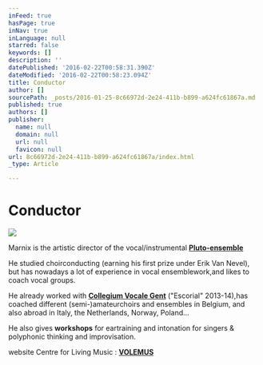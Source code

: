 ```yaml
---
inFeed: true
hasPage: true
inNav: true
inLanguage: null
starred: false
keywords: []
description: ''
datePublished: '2016-02-22T00:58:31.390Z'
dateModified: '2016-02-22T00:58:23.094Z'
title: Conductor
author: []
sourcePath: _posts/2016-01-25-8c66972d-2e24-411b-b899-a624fc61867a.md
published: true
authors: []
publisher:
  name: null
  domain: null
  url: null
  favicon: null
url: 8c66972d-2e24-411b-b899-a624fc61867a/index.html
_type: Article

---
```

# Conductor
![](https://s3-us-west-2.amazonaws.com/the-grid-img/p/415dc4a81f46e82dda64eaaa73c2bf5c73df7416.jpg)

Marnix is the artistic director of the vocal/instrumental [**Pluto-ensemble**][0]

He studied choirconducting (earning his first prize under Erik Van Nevel), but has nowadays a lot of experience in vocal ensemblework,and likes to coach vocal groups.

He already worked with **[Collegium Vocale Gent][1]** ("Escorial" 2013-14),has coached different (semi-)amateurchoirs and ensembles in Belgium, and also abroad in Italy, the Netherlands, Norway, Poland...

He also gives **workshops** for eartraining and intonation for singers & polyphonic thinking and improvisation.

website Centre for Living Music :  [**VOLEMUS**][2]

[0]: http://www.pluto-ensemble.eu/
[1]: http://www.collegiumvocale.com/
[2]: http://thegrid.ai/volemus